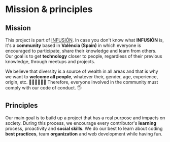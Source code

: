 # Mission & principles

## Mission

This project is part of [INFUSIÓN](www.infusionvlc.com). In case you don't know what **INFUSIÓN** is, it's a **community** based in **València (Spain)** in which everyone is encouraged to participate, share their knowledge and learn from others. Our goal is to get **technology** closer to people, regardless of their previous knowledge, through meetups and projects.

We believe that diversity is a source of wealth in all areas and that is why we want to **welcome all people**, whatever their, gender, age, experience, origin, etc. 👱🧔🏽👨🌾👵 Therefore, everyone involved in the community must comply with our code of conduct. 🖐️


## Principles

Our main goal is to build up a project that has a real purpose and impacts on society. During this process, we encourage every contributor's **learning** process, proactivity and **social skills**. We do our best to learn about coding **best practices**, team **organization** and web development while having fun.
